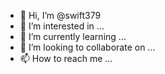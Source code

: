 - 👋 Hi, I’m @swift379
- 👀 I’m interested in ...
- 🌱 I’m currently learning ...
- 💞️ I’m looking to collaborate on ...
- 📫 How to reach me ...

<!---
swift379/swift379 is a ✨ special ✨ repository because its  (this file) appears on your GitHub profile.
You can click the Preview link to take a look at your changes.
--->
